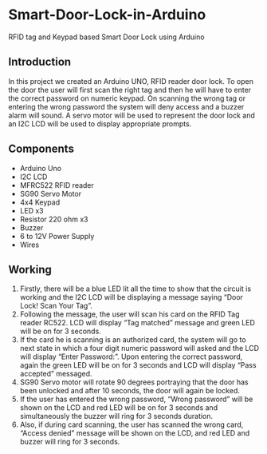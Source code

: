 # Smart-Door-Lock-in-Arduino

RFID tag and Keypad based Smart Door Lock using Arduino

## Introduction

In this project we created an Arduino UNO, RFID reader door lock. To open the door the user will first scan the right tag and then he will have to enter the correct password on numeric keypad. On scanning the wrong tag or entering the wrong password the system will deny access and a buzzer alarm will sound. A servo motor will be used to represent the door lock and an I2C LCD will be used to display appropriate prompts.

## Components

* Arduino Uno
* I2C LCD
* MFRC522 RFID reader
* SG90 Servo Motor
* 4x4 Keypad
* LED x3
* Resistor 220 ohm x3
* Buzzer
* 6 to 12V Power Supply
* Wires

## Working
1. Firstly, there will be a blue LED lit all the time to show that the circuit is working and the I2C LCD will be displaying a message saying “Door Lock! Scan Your Tag”.
2. Following the message, the user will scan his card on the RFID Tag reader RC522. LCD will display “Tag matched” message and green LED will be on for 3 seconds. 
3. If the card he is scanning is an authorized card, the system will go to next state in which a four digit numeric password will asked and the LCD will display “Enter Password:”. Upon entering the correct password, again the green LED will be on for 3 seconds and LCD will display “Pass accepted” messaged. 
4. SG90 Servo motor will rotate 90 degrees portraying that the door has been unlocked and after 10 seconds, the door will again be locked. 
5. If the user has entered the wrong password, “Wrong password” will be shown on the LCD and red LED will be on for 3 seconds and simultaneously the buzzer will ring for 3 seconds duration. 
6. Also, if during card scanning, the user has scanned the wrong card, “Access denied” message will be shown on the LCD, and red LED and buzzer will ring for 3 seconds. 
